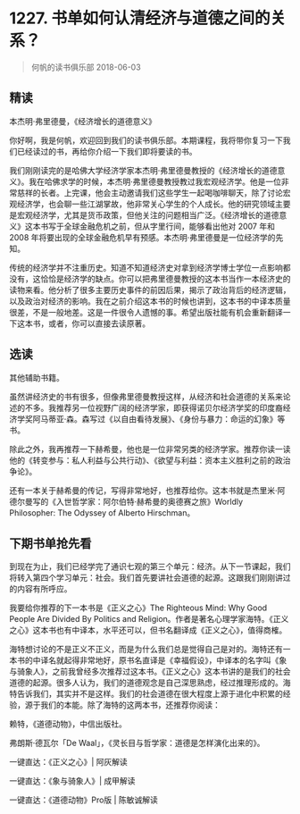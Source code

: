 # 1227. 书单如何认清经济与道德之间的关系？
> 何帆的读书俱乐部
2018-06-03

## 精读

本杰明·弗里德曼，《经济增长的道德意义》

你好啊，我是何帆，欢迎回到我们的读书俱乐部。本期课程，我将带你复习一下我们已经读过的书，再给你介绍一下我们即将要读的书。

我们刚刚读完的是哈佛大学经济学家本杰明·弗里德曼教授的《经济增长的道德意义》。我在哈佛求学的时候，本杰明·弗里德曼教授教过我宏观经济学。他是一位非常慈祥的长者。上完课，他会主动邀请我们这些学生一起喝咖啡聊天，除了讨论宏观经济学，也会聊一些江湖掌故，他非常关心学生的个人成长。他的研究领域主要是宏观经济学，尤其是货币政策，但他关注的问题相当广泛。《经济增长的道德意义》这本书写于全球金融危机之前，但从字里行间，能够看出他对 2007 年和 2008 年将要出现的全球金融危机早有预感。本杰明·弗里德曼是一位经济学的先知。

传统的经济学并不注重历史。知道不知道经济史对拿到经济学博士学位一点影响都没有，这恰恰是经济学的缺点。你可以把弗里德曼教授的这本书当作一本经济史的读物来看。他分析了很多主要历史事件的前因后果，揭示了政治背后的经济逻辑，以及政治对经济的影响。我在之前介绍这本书的时候也讲到，这本书的中译本质量很差，不是一般地差。这是一件很令人遗憾的事。希望出版社能有机会重新翻译一下这本书，或者，你可以直接去读原著。

## 选读

其他辅助书籍。

虽然讲经济史的书有很多，但像弗里德曼教授这样，从经济和社会道德的关系来论述的不多。我推荐另一位视野广阔的经济学家，即获得诺贝尔经济学奖的印度裔经济学奖阿马蒂亚·森。森写过《以自由看待发展》、《身份与暴力：命运的幻象》等书。

除此之外，我再推荐一下赫希曼，他也是一位非常另类的经济学家。推荐你读一读他的《转变参与：私人利益与公共行动》、《欲望与利益：资本主义胜利之前的政治争论》。

还有一本关于赫希曼的传记，写得非常地好，也推荐给你。这本书就是杰里米·阿德尔曼写的《入世哲学家：阿尔伯特·赫希曼的奥德赛之旅》Worldly Philosopher: The Odyssey of Alberto Hirschman。

## 下期书单抢先看

到现在为止，我们已经学完了通识七观的第三个单元：经济。从下一节课起，我们将转入第四个学习单元：社会。我们首先要讲社会道德的起源。这跟我们刚刚讲过的内容有所呼应。

我要给你推荐的下一本书是《正义之心》The Righteous Mind: Why Good People Are Divided By Politics and Religion。作者是著名心理学家海特。《正义之心》这本书也有中译本，水平还可以，但书名翻译成《正义之心》，值得商榷。

海特想讨论的不是正义不正义，而是为什么我们总是觉得自己是对的。海特还有一本书的中译名就起得非常地好，原书名直译是《幸福假设》，中译本的名字叫《象与骑象人》，之前我曾经多次推荐过这本书。《正义之心》这本书讲的是我们的社会道德的起源。很多人认为，我们的道德观念是自己深思熟虑，经过推理形成的。海特告诉我们，其实并不是这样。我们的社会道德在很大程度上源于进化中积累的经验，源于我们的本能。除了海特的这两本书，还推荐你阅读：

赖特，《道德动物》，中信出版社。

弗朗斯·德瓦尔「De Waal」，《灵长目与哲学家：道德是怎样演化出来的》。

一键直达：《正义之心》| 阿灰解读

一键直达：《象与骑象人》| 成甲解读

一键直达：《道德动物》Pro版 | 陈敏诚解读
